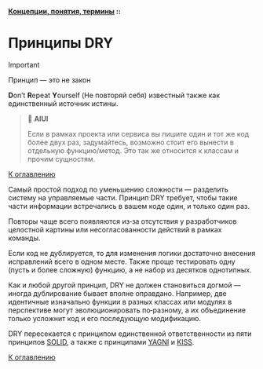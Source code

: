 **[Концепции, понятия, термины](../README.md#concepts) ::**
# Принципы DRY

> [!IMPORTANT]
> Принцип — это не закон

**D**on’t **R**epeat **Y**ourself (Не повторяй себя) известный также как единственный источник истины.

> :thinking: **AIUI**
> 
> Если в рамках проекта или сервиса вы пишите один и тот же код более двух раз, задумайтесь, возможно стоит его вынести в отдельную функцию/метод. Это так же относится к классам и прочим сущностям.

[К оглавлению](../README.md#concepts)

Самый простой подход по уменьшению сложности — разделить систему на управляемые части. Принцип DRY требует, чтобы такие части информации встречались в вашем коде один, и только один раз.

Повторы чаще всего появляются из‑за отсутствия у разработчиков целостной картины или несогласованности действий в рамках команды.

Если код не дублируется, то для изменения логики достаточно внесения исправлений всего в одном месте. Также проще тестировать одну (пусть и более сложную) функцию, а не набор из десятков однотипных.

Как и любой другой принцип, DRY не должен становиться догмой — иногда дублирование бывает вполне оправдано. Например, две идентичные изначально функции в разных классах или модулях в перспективе могут эволюционировать по‑разному, а их объединение только усложнит код и его последующую модификацию.

DRY пересекается с принципом единственной ответственности из пяти принципов [SOLID](../concepts/solid.md), а также с принципами [YAGNI](../concepts/yagni.md) и [KISS](../concepts/kiss.md).

[К оглавлению](../README.md#concepts)
